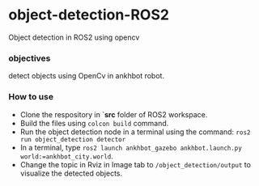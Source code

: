 # object-detection-ROS2
Object detection in ROS2 using opencv

### objectives ###
detect objects using OpenCv in ankhbot robot.

### How to use ###
* Clone the respository in `**src** folder of ROS2 workspace.
* Build the files using ``colcon build`` command.
* Run the object detection node in a terminal using the command: ``ros2 run object_detection detector``
* In a terminal, type ``ros2 launch ankhbot_gazebo ankhbot.launch.py world:=ankhbot_city.world``.
* Change the topic in Rviz in Image tab to ``/object_detection/output`` to visualize the detected objects.
